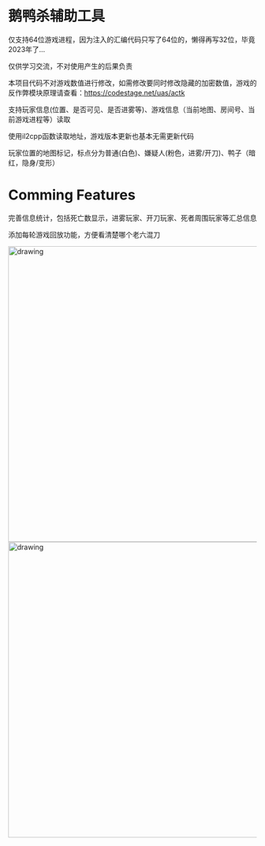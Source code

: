 # 鹅鸭杀辅助工具
仅支持64位游戏进程，因为注入的汇编代码只写了64位的，懒得再写32位，毕竟2023年了...

仅供学习交流，不对使用产生的后果负责

本项目代码不对游戏数值进行修改，如需修改要同时修改隐藏的加密数值，游戏的反作弊模块原理请查看：https://codestage.net/uas/actk

支持玩家信息(位置、是否可见、是否进雾等)、游戏信息（当前地图、房间号、当前游戏进程等）读取

使用il2cpp函数读取地址，游戏版本更新也基本无需更新代码

玩家位置的地图标记，标点分为普通(白色)、嫌疑人(粉色，进雾/开刀)、鸭子（暗红，隐身/变形）

# Comming Features
完善信息统计，包括死亡数显示，进雾玩家、开刀玩家、死者周围玩家等汇总信息

添加每轮游戏回放功能，方便看清楚哪个老六混刀

<img src="https://user-images.githubusercontent.com/26305635/216839274-0deb027f-78f5-4d14-849c-ead54341eeb8.png" alt="drawing" width="600"/>
<img src="https://user-images.githubusercontent.com/26305635/216838783-24b2af75-dc2d-4e16-ae62-f06a62a033ec.png" alt="drawing" width="600"/>